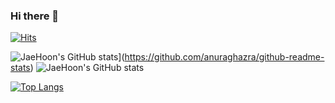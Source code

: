 ### Hi there 👋

<!--
**senor14/senor14** is a ✨ _special_ ✨ repository because its `README.md` (this file) appears on your GitHub profile.

Here are some ideas to get you started:

- 🔭 I’m currently working on ...
- 🌱 I’m currently learning ...
- 👯 I’m looking to collaborate on ...
- 🤔 I’m looking for help with ...
- 💬 Ask me about ...
- 📫 How to reach me: ...
- 😄 Pronouns: ...
- ⚡ Fun fact: ...
-->
[![Hits](https://hits.seeyoufarm.com/api/count/incr/badge.svg?url=https%3A%2F%2Fgithub.com%2Fsenor&count_bg=%2379C83D&title_bg=%23555555&icon=&icon_color=%23E7E7E7&title=hits&edge_flat=false)](https://hits.seeyoufarm.com)


![JaeHoon's GitHub stats](https://github-readme-stats.vercel.app/api?username=ljh468)](https://github.com/anuraghazra/github-readme-stats)
![JaeHoon's GitHub stats](https://github-readme-stats.vercel.app/api?username=ljh468&show_icons=true&theme=radical)

[![Top Langs](https://github-readme-stats.vercel.app/api/top-langs/?username=ljh468)](https://github.com/ljh468/github-readme-stats)
